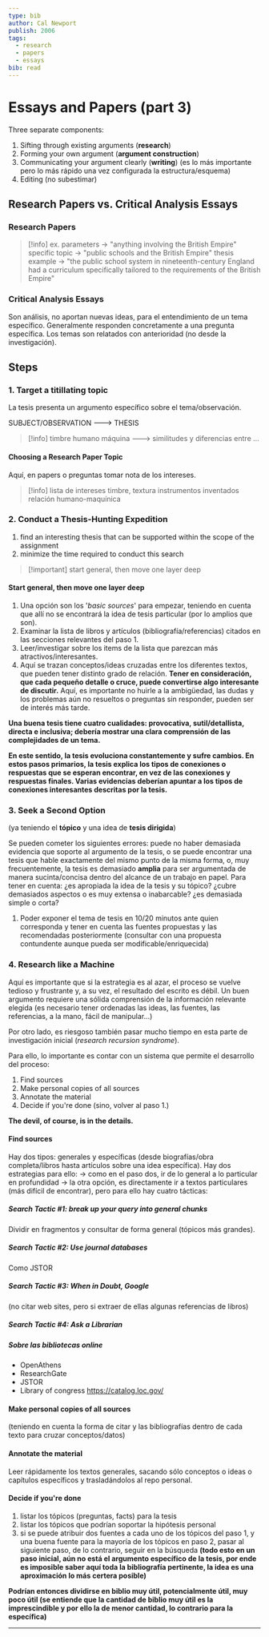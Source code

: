 ```yaml
---
type: bib
author: Cal Newport
publish: 2006
tags:
  - research
  - papers
  - essays
bib: read
---
```

# Essays and Papers (part 3)
Three separate components:
1. Sifting through existing arguments (**research**)
2. Forming your own argument (**argument construction**)
3. Communicating your argument clearly (**writing**) (es lo más importante pero lo más rápido una vez configurada la estructura/esquema)
4. Editing (no subestimar)

## Research Papers vs. Critical Analysis Essays

### Research Papers

> [!info] ex. 
parameters -> "anything involving the British Empire"
specific topic -> "public schools and the British Empire"
thesis example -> "the public school system in nineteenth-century England had a curriculum specifically tailored to the requirements of the British Empire"

### Critical Analysis Essays

Son análisis, no aportan nuevas ideas, para el entendimiento de un tema específico. Generalmente responden concretamente a una pregunta específica. Los temas son relatados con anterioridad (no desde la investigación).

## Steps
### 1. Target a titillating topic
La tesis presenta un argumento específico sobre el tema/observación.

SUBJECT/OBSERVATION ---> THESIS

> [!info] timbre humano máquina ---> similitudes y diferencias entre ...

#### Choosing a Research Paper Topic
Aquí, en papers o preguntas tomar nota de los intereses.
> [!info] lista de intereses
> timbre, textura
> instrumentos inventados
> relación humano-maquínica

### 2. Conduct a Thesis-Hunting Expedition
1. find an interesting thesis that can be supported within the scope of the assignment
2. minimize the time required to conduct this search

> [!important] start general, then move one layer deep
#### Start general, then move one layer deep
1. Una opción son los '*basic sources*' para empezar, teniendo en cuenta que allí no se encontrará la idea de tesis particular (por lo amplios que son).
2. Examinar la lista de libros y artículos (bibliografía/referencias) citados en las secciones relevantes del paso 1.
3. Leer/investigar sobre los items de la lista que parezcan más atractivos/interesantes.
4. Aquí se trazan conceptos/ideas cruzadas entre los diferentes textos, que pueden tener distinto grado de relación. **Tener en consideración, que cada pequeño detalle o cruce, puede convertirse algo interesante de discutir.** Aquí, es importante no huirle a la ambigüedad, las dudas y los problemas aún no resueltos o preguntas sin responder, pueden ser de interés más tarde.

**Una buena tesis tiene cuatro cualidades: provocativa, sutil/detallista, directa e inclusiva; debería mostrar una clara comprensión de las complejidades de un tema.**

**En este sentido, la tesis evoluciona constantemente y sufre cambios. En estos pasos primarios, la tesis explica los tipos de conexiones o respuestas que se esperan encontrar, en vez de las conexiones y respuestas finales. Varias evidencias deberían apuntar a los tipos de conexiones interesantes descritas por la tesis.**
### 3. Seek a Second Option
(ya teniendo el **tópico** y una idea de **tesis dirigida**)

Se pueden cometer los siguientes errores: puede no haber demasiada evidencia que soporte al argumento de la tesis, o se puede encontrar una tesis que hable exactamente del mismo punto de la misma forma, o, muy frecuentemente, la tesis es demasiado **amplia** para ser argumentada de manera sucinta/concisa dentro del alcance de un trabajo en papel. Para tener en cuenta: ¿es apropiada la idea de la tesis y su tópico? ¿cubre demasiados aspectos o es muy extensa o inabarcable? ¿es demasiada simple o corta?

1. Poder exponer el tema de tesis en 10/20 minutos ante quien corresponda y tener en cuenta las fuentes propuestas y las recomendadas posteriormente (consultar con una propuesta contundente aunque pueda ser modificable/enriquecida)
### 4. Research like a Machine

Aquí es importante que si la estrategia es al azar, el proceso se vuelve tedioso y frustrante y, a su vez, el resultado del escrito es débil. Un buen argumento requiere una sólida comprensión de la información relevante elegida (es necesario tener ordenadas las ideas, las fuentes, las referencias, a la mano, fácil de manipular...)

Por otro lado, es riesgoso también pasar mucho tiempo en esta parte de investigación inicial (*research recursion syndrome*).

Para ello, lo importante es contar con un sistema que permite el desarrollo del proceso:
1. Find sources
2. Make personal copies of all sources
3. Annotate the material
4. Decide if you're done (sino, volver al paso 1.)

**The devil, of course, is in the details.**

#### Find sources
Hay dos tipos: generales y específicas (desde biografías/obra completa/libros hasta artículos sobre una idea específica). Hay dos estrategias para ello:
-> como en el paso dos, ir de lo general a lo particular en profundidad
-> la otra opción, es directamente ir a textos particulares (más difícil de encontrar), pero para ello hay cuatro tácticas:
##### Search Tactic #1: break up your query into general chunks
Dividir en fragmentos y consultar de forma general (tópicos más grandes).
##### Search Tactic #2: Use journal databases
Como JSTOR
##### Search Tactic #3: When in Doubt, Google
(no citar web sites, pero si extraer de ellas algunas referencias de libros)
##### Search Tactic #4: Ask a Librarian

##### Sobre las bibliotecas online
- OpenAthens
- ResearchGate
- JSTOR
- Library of congress https://catalog.loc.gov/

#### Make personal copies of all sources
(teniendo en cuenta la forma de citar y las bibliografías dentro de cada texto para cruzar conceptos/datos)
#### Annotate the material
Leer rápidamente los textos generales, sacando sólo conceptos o ideas o capítulos específicos y trasladándolos al repo personal.
#### Decide if you're done
1. listar los tópicos (preguntas, facts) para la tesis
2. listar los tópicos que podrían soportar la hipótesis personal 
3. si se puede atribuir dos fuentes a cada uno de los tópicos del paso 1, y una buena fuente para la mayoría de los tópicos en paso 2, pasar al siguiente paso, de lo contrario, seguir en la búsqueda
**(todo esto en un paso inicial, aún no está el argumento específico de la tesis, por ende es imposible saber aquí toda la bibliografía pertinente, la idea es una aproximación lo más certera posible)**

**Podrían entonces dividirse en biblio muy útil, potencialmente útil, muy poco útil (se entiende que la cantidad de biblio muy útil es la imprescindible y por ello la de menor cantidad, lo contrario para la específica)**

---



